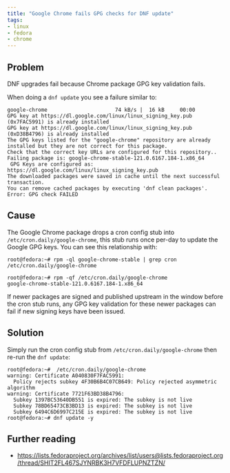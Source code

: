 ```yaml
---
title: "Google Chrome fails GPG checks for DNF update"
tags:
- linux
- fedora
- chrome
---
```


## Problem
DNF upgrades fail because Chrome package GPG key validation fails.

When doing a `dnf update` you see a failure similar to:
```
google-chrome                      74 kB/s |  16 kB     00:00    
GPG key at https://dl.google.com/linux/linux_signing_key.pub (0x7FAC5991) is already installed
GPG key at https://dl.google.com/linux/linux_signing_key.pub (0xD38B4796) is already installed
The GPG keys listed for the "google-chrome" repository are already installed but they are not correct for this package.
Check that the correct key URLs are configured for this repository.. Failing package is: google-chrome-stable-121.0.6167.184-1.x86_64
 GPG Keys are configured as: https://dl.google.com/linux/linux_signing_key.pub
The downloaded packages were saved in cache until the next successful transaction.
You can remove cached packages by executing 'dnf clean packages'.
Error: GPG check FAILED
```

## Cause
The Google Chrome package drops a cron config stub into `/etc/cron.daily/google-chrome`, this stub runs once per-day to update the Google GPG keys. You can see this relationship with:
```
root@fedora:~# rpm -ql google-chrome-stable | grep cron
/etc/cron.daily/google-chrome

root@fedora:~# rpm -qf /etc/cron.daily/google-chrome 
google-chrome-stable-121.0.6167.184-1.x86_64
```

If newer packages are signed and published upstream in the window before the cron stub runs, any GPG key validation for these newer packages can fail if new signing keys have been issued.

## Solution
Simply run the cron config stub from `/etc/cron.daily/google-chrome` then re-run the `dnf update`:
```
root@fedora:~#  /etc/cron.daily/google-chrome 
warning: Certificate A040830F7FAC5991:
  Policy rejects subkey 4F30B6B4C07CB649: Policy rejected asymmetric algorithm
warning: Certificate 7721F63BD38B4796:
  Subkey 1397BC53640DB551 is expired: The subkey is not live
  Subkey 78BD65473CB3BD13 is expired: The subkey is not live
  Subkey 6494C6D6997C215E is expired: The subkey is not live
root@fedora:~# dnf update -y
```

## Further reading
- https://lists.fedoraproject.org/archives/list/users@lists.fedoraproject.org/thread/SHIT2FL467SJYNRBK3H7VFDFLUPNZTZN/
